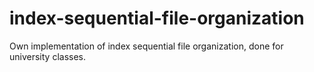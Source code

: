 # index-sequential-file-organization

Own implementation of index sequential file organization, done for university classes.